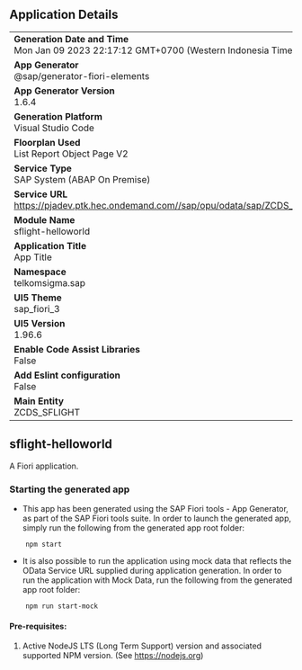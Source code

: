 ## Application Details
|               |
| ------------- |
|**Generation Date and Time**<br>Mon Jan 09 2023 22:17:12 GMT+0700 (Western Indonesia Time)|
|**App Generator**<br>@sap/generator-fiori-elements|
|**App Generator Version**<br>1.6.4|
|**Generation Platform**<br>Visual Studio Code|
|**Floorplan Used**<br>List Report Object Page V2|
|**Service Type**<br>SAP System (ABAP On Premise)|
|**Service URL**<br>https://pjadev.ptk.hec.ondemand.com//sap/opu/odata/sap/ZCDS_SFLIGHT_CDS
|**Module Name**<br>sflight-helloworld|
|**Application Title**<br>App Title|
|**Namespace**<br>telkomsigma.sap|
|**UI5 Theme**<br>sap_fiori_3|
|**UI5 Version**<br>1.96.6|
|**Enable Code Assist Libraries**<br>False|
|**Add Eslint configuration**<br>False|
|**Main Entity**<br>ZCDS_SFLIGHT|

## sflight-helloworld

A Fiori application.

### Starting the generated app

-   This app has been generated using the SAP Fiori tools - App Generator, as part of the SAP Fiori tools suite.  In order to launch the generated app, simply run the following from the generated app root folder:

```
    npm start
```

- It is also possible to run the application using mock data that reflects the OData Service URL supplied during application generation.  In order to run the application with Mock Data, run the following from the generated app root folder:

```
    npm run start-mock
```

#### Pre-requisites:

1. Active NodeJS LTS (Long Term Support) version and associated supported NPM version.  (See https://nodejs.org)


